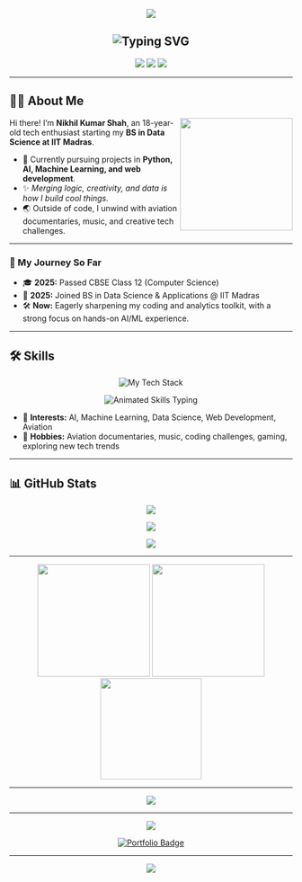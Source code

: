 <p align="center">
  <img src="https://capsule-render.vercel.app/api?type=waving&amp;color=0:ffc371,100:36d1c4&amp;height=220&amp;section=header&amp;text=Nikhil%20Kumar%20Shah&amp;fontSize=45&amp;fontAlign=50&amp;fontAlignY=60&amp;fontColor=10182F&amp;desc=%F0%9F%91%8B%20Hello%20and%20Welcome%20to%20my%20GitHub%20space!&amp;descAlign=50&amp;descAlignY=75&amp;descSize=25&amp;descColor=233554" />
</p>

<h2 align="center">
  <img src="https://readme-typing-svg.herokuapp.com?font=Fira+Code&amp;weight=800&amp;size=28&amp;duration=3000&amp;pause=1000&amp;color=C914C8&amp;center=true&amp;vCenter=true&amp;width=650&amp;lines=🚀+IIT+Madras+Data+Science+Freshman;👨‍💻+Aspiring+AI+%7C+ML+Engineer;✈️+Aviation+and+Tech+Storyteller" alt="Typing SVG" />
</h2>

<p align="center">
  <a href="https://nikhil-kumar-shah.github.io/portfolio/"><img src="https://img.shields.io/badge/Portfolio-36d1c4?style=for-the-badge&amp;logo=vercel&amp;logoColor=white"></a>
  <a href="mailto:nikhil102007@gmail.com"><img src="https://img.shields.io/badge/Email-db4437?style=for-the-badge&amp;logo=gmail&amp;logoColor=white"></a>
  <a href="https://www.linkedin.com/in/nikhilkumarshah/"><img src="https://img.shields.io/badge/LinkedIn-2867B2?style=for-the-badge&amp;logo=linkedin&amp;logoColor=white"></a>
</p>

---

## 🙋‍♂️ About Me

<img align="right" src="https://media.giphy.com/media/qgQUggAC3Pfv687qPC/giphy.gif" width="200"/>

Hi there! I’m **Nikhil Kumar Shah**, an 18-year-old tech enthusiast starting my **BS in Data Science at IIT Madras**.

- 🔭 Currently pursuing projects in **Python, AI, Machine Learning, and web development**.
- ✨ *Merging logic, creativity, and data is how I build cool things.*
- 🌏 Outside of code, I unwind with aviation documentaries, music, and creative tech challenges.

---

### 🚀 My Journey So Far

- 🎓 **2025:** Passed CBSE Class 12 (Computer Science)
- 🎉 **2025:** Joined BS in Data Science &amp; Applications @ IIT Madras
- 🛠️ **Now:** Eagerly sharpening my coding and analytics toolkit, with a strong focus on hands-on AI/ML experience.

---

## 🛠️ Skills

<p align="center">
  <img src="https://skillicons.dev/icons?i=python,html,css,javascript,mysql" title="My Tech Stack"/>
</p>

<p align="center">
  <img src="https://readme-typing-svg.herokuapp.com?font=Fira+Code&color=36D1C4&size=24&duration=2500&center=true&vCenter=true&width=700&lines=Python+Lover+%F0%9F%A7%91%E2%80%8D%F0%9F%92%BB;HTML+%2F+CSS+Craftsman+%F0%9F%92%BB;JavaScript+Adventurer+%F0%9F%9A%80;Data+Science+Explorer+%F0%9F%92%A1;Machine+Learning+Dreamer+%F0%9F%A4%96;Building+with+Logic+%2B+Creativity!" alt="Animated Skills Typing"/>
</p>

- 🤖 **Interests:** AI, Machine Learning, Data Science, Web Development, Aviation  
- 🎥 **Hobbies:** Aviation documentaries, music, coding challenges, gaming, exploring new tech trends

---

## 📊 GitHub Stats

<p align="center">
  <img src="https://github-readme-streak-stats.herokuapp.com/?user=Nikhil-Kumar-Shah&theme=tokyonight&hide_border=true" />
</p>
<p align="center">
  <img src="https://github-readme-stats.vercel.app/api?username=Nikhil-Kumar-Shah&show_icons=true&theme=tokyonight" />
</p>
<p align="center">
  <img src="https://github-readme-stats.vercel.app/api/top-langs/?username=Nikhil-Kumar-Shah&layout=compact&theme=tokyonight" />
</p>

---


<p align="center">
  <img src="https://raw.githubusercontent.com/rahulbanerjee26/githubProfileReadmeGenerator/main/gifs/code.gif" width="200"/>
  <img src="https://media.giphy.com/media/LMt9638dO8dftAjtco/giphy.gif" width="200"/>
  <img src="https://media.giphy.com/media/iIGT8Y1rOYhBpdHh1C/giphy.gif" width="180"/>
</p>

---

<p align="center">
  <img src="https://readme-typing-svg.herokuapp.com?font=JetBrains+Mono&color=13D1C5&size=24&pause=1500&random=false&center=true&width=500&lines=Happy+Coding!;Transforming+ideas+into+reality+with+code.;Let%E2%80%99s+learn+and+build+together!"/>
</p>

---

<p align="center">
  <img src="https://capsule-render.vercel.app/api?type=soft&amp;color=0:36d1c4,100:ffc371&amp;height=130&amp;section=footer&amp;text=%F0%9F%8C%9F%20Let's%20collaborate%2C%20share%20and%20grow!%20%F0%9F%92%A1&amp;fontSize=22&amp;fontAlign=50&amp;fontAlignY=60" />
</p>

<p align="center">
  <a href="https://nikhil-kumar-shah.github.io/portfolio/">
    <img src="https://img.shields.io/badge/Visit%20My%20Portfolio-36d1c4?style=for-the-badge&amp;logo=vercel&amp;logoColor=white" alt="Portfolio Badge">
  </a>
</p>


---

<p align="center">
  <img src="https://capsule-render.vercel.app/api?type=waving&amp;color=0:36d1c4,100:ffc371&amp;height=150&amp;section=footer&amp;text=%E2%9C%A8Thank%20you%20for%20visiting!%E2%9C%A8&amp;fontAlign=50&amp;fontAlignY=50&amp;fontSize=24&amp;desc=%F0%9F%92%AB%20Let%E2%80%99s%20connect%20and%20create%20something%20awesome!%20%F0%9F%9A%80&amp;descSize=14&amp;descAlign=50&amp;descAlignY=65" />
</p>
